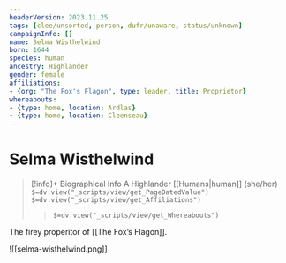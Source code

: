 ```yaml
---
headerVersion: 2023.11.25
tags: [clee/unsorted, person, dufr/unaware, status/unknown]
campaignInfo: []
name: Selma Wisthelwind
born: 1644
species: human
ancestry: Highlander
gender: female
affiliations:
- {org: "The Fox's Flagon", type: leader, title: Proprietor}
whereabouts:
- {type: home, location: Ardlas}
- {type: home, location: Cleenseau}
---
```

# Selma Wisthelwind
>[!info]+ Biographical Info
> A Highlander [[Humans|human]] (she/her)
> `$=dv.view("_scripts/view/get_PageDatedValue")`
> `$=dv.view("_scripts/view/get_Affiliations")`
>> `$=dv.view("_scripts/view/get_Whereabouts")`

The firey properitor of [[The Fox’s Flagon]]. 

![[selma-wisthelwind.png]]
